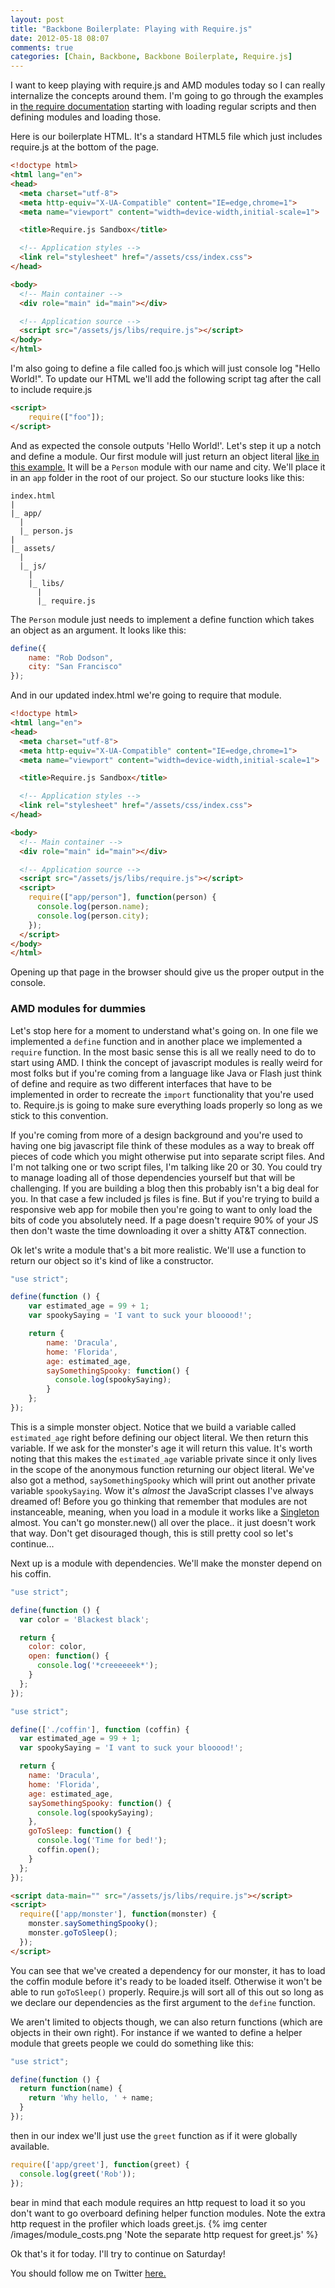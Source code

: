 ```yaml
---
layout: post
title: "Backbone Boilerplate: Playing with Require.js"
date: 2012-05-18 08:07
comments: true
categories: [Chain, Backbone, Backbone Boilerplate, Require.js]
---
```


I want to keep playing with require.js and AMD modules today so I can really internalize the concepts around them. I'm going to go through the examples in [the require documentation](http://requirejs.org/docs/api.html#jsfiles) starting with loading regular scripts and then defining modules and loading those.

<!--more-->

Here is our boilerplate HTML. It's a standard HTML5 file which just includes require.js at the bottom of the page.
``` html
<!doctype html>
<html lang="en">
<head>
  <meta charset="utf-8">
  <meta http-equiv="X-UA-Compatible" content="IE=edge,chrome=1">
  <meta name="viewport" content="width=device-width,initial-scale=1">

  <title>Require.js Sandbox</title>

  <!-- Application styles -->
  <link rel="stylesheet" href="/assets/css/index.css">
</head>

<body>
  <!-- Main container -->
  <div role="main" id="main"></div>

  <!-- Application source -->
  <script src="/assets/js/libs/require.js"></script>
</body>
</html>
```
I'm also going to define a file called foo.js which will just console log "Hello World!". To update our HTML we'll add the following script tag after the call to include require.js

``` html
<script>
    require(["foo"]);
</script>
```

And as expected the console outputs 'Hello World!'. Let's step it up a notch and define a module. Our first module will just return an object literal [like in this example.](http://requirejs.org/docs/api.html#defsimple) It will be a `Person` module with our name and city. We'll place it in an `app` folder in the root of our project. So our stucture looks like this:

```
index.html
|
|_ app/
  |
  |_ person.js
|
|_ assets/
  |
  |_ js/
    |
    |_ libs/
      |
      |_ require.js
```

The `Person` module just needs to implement a define function which takes an object as an argument. It looks like this:
``` js app/person.js
define({
    name: "Rob Dodson",
    city: "San Francisco"
});
```
And in our updated index.html we're going to require that module.

``` html
<!doctype html>
<html lang="en">
<head>
  <meta charset="utf-8">
  <meta http-equiv="X-UA-Compatible" content="IE=edge,chrome=1">
  <meta name="viewport" content="width=device-width,initial-scale=1">

  <title>Require.js Sandbox</title>

  <!-- Application styles -->
  <link rel="stylesheet" href="/assets/css/index.css">
</head>

<body>
  <!-- Main container -->
  <div role="main" id="main"></div>

  <!-- Application source -->
  <script src="/assets/js/libs/require.js"></script>
  <script>
    require(["app/person"], function(person) {
      console.log(person.name);
      console.log(person.city);
    });
  </script>
</body>
</html>
```

Opening up that page in the browser should give us the proper output in the console.

### AMD modules for dummies

Let's stop here for a moment to understand what's going on. In one file we implemented a `define` function and in another place we implemented a `require` function. In the most basic sense this is all we really need to do to start using AMD. I think the concept of javascript modules is really weird for most folks but if you're coming from a language like Java or Flash just think of define and require as two different interfaces that have to be implemented in order to recreate the `import` functionality that you're used to. Require.js is going to make sure everything loads properly so long as we stick to this convention.

If you're coming from more of a design background and you're used to having one big javascript file think of these modules as a way to break off pieces of code which you might otherwise put into separate script files. And I'm not talking one or two script files, I'm talking like 20 or 30. You could try to manage loading all of those dependencies yourself but that will be challenging. If you are building a blog then this probably isn't a big deal for you. In that case a few included js files is fine. But if you're trying to build a responsive web app for mobile then you're going to want to only load the bits of code you absolutely need. If a page doesn't require 90% of your JS then don't waste the time downloading it over a shitty AT&T connection.

Ok let's write a module that's a bit more realistic. We'll use a function to return our object so it's kind of like a constructor.

``` js app/monster.js
"use strict";

define(function () {
    var estimated_age = 99 + 1;
    var spookySaying = 'I vant to suck your blooood!';

    return {
        name: 'Dracula',
        home: 'Florida',
        age: estimated_age,
        saySomethingSpooky: function() {
          console.log(spookySaying);
        }
    };
});
``` 
This is a simple monster object. Notice that we build a variable called `estimated_age` right before defining our object literal. We then return this variable. If we ask for the monster's age it will return this value. It's worth noting that this makes the `estimated_age` variable private since it only lives in the scope of the anonymous function returning our object literal. We've also got a method, `saySomethingSpooky` which will print out another private variable `spookySaying`. Wow it's *almost* the JavaScript classes I've always dreamed of! Before you go thinking that remember that modules are not instanceable, meaning, when you load in a module it works like a [Singleton](http://en.wikipedia.org/wiki/Singleton_pattern) almost. You can't go monster.new() all over the place.. it just doesn't work that way. Don't get disouraged though, this is still pretty cool so let's continue...

Next up is a module with dependencies. We'll make the monster depend on his coffin.

``` js app/coffin.js
"use strict";

define(function () {
  var color = 'Blackest black';

  return {
    color: color,
    open: function() {
      console.log('*creeeeeek*');
    }
  };
});
```

``` js app/monster.js
"use strict";

define(['./coffin'], function (coffin) {
  var estimated_age = 99 + 1;
  var spookySaying = 'I vant to suck your blooood!';

  return {
    name: 'Dracula',
    home: 'Florida',
    age: estimated_age,
    saySomethingSpooky: function() {
      console.log(spookySaying);
    },
    goToSleep: function() {
      console.log('Time for bed!');
      coffin.open();
    }
  };
});
```

``` html index.html
<script data-main="" src="/assets/js/libs/require.js"></script>
<script>
  require(['app/monster'], function(monster) {
    monster.saySomethingSpooky();
    monster.goToSleep();
  });
</script>
```
You can see that we've created a dependency for our monster, it has to load the coffin module before it's ready to be loaded itself. Otherwise it won't be able to run `goToSleep()` properly. Require.js will sort all of this out so long as we declare our dependencies as the first argument to the `define` function.

We aren't limited to objects though, we can also return functions (which are objects in their own right). For instance if we wanted to define a helper module that greets people we could do something like this:
``` js app/greet.js
"use strict";

define(function () {
  return function(name) {
    return 'Why hello, ' + name;
  }
});
```
then in our index we'll just use the `greet` function as if it were globally available.

``` js index.html
require(['app/greet'], function(greet) {
  console.log(greet('Rob'));
});
```    
bear in mind that each module requires an http request to load it so you don't want to go overboard defining helper function modules. Note the extra http request in the profiler which loads greet.js.
{% img center /images/module_costs.png 'Note the separate http request for greet.js' %}

Ok that's it for today. I'll try to continue on Saturday!

You should follow me on Twitter [here.](http://twitter.com/rob_dodson)